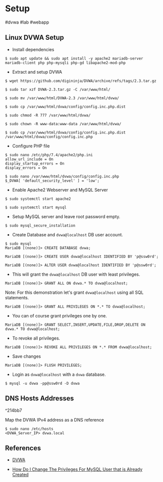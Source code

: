 # Setup

#dvwa #lab #webapp
## Linux DVWA Setup

- Install dependencies

```
$ sudo apt update && sudo apt install -y apache2 mariadb-server mariadb-client php php-mysqli php-gd libapache2-mod-php
```

- Extract and setup DVWA

```
$ wget https://github.com/digininja/DVWA/archive/refs/tags/2.3.tar.gz

$ sudo tar xzf DVWA-2.3.tar.gz -C /var/www/html/

$ sudo mv /var/www/html/DVWA-2.3 /var/www/html/dvwa/

$ sudo cp /var/www/html/dvwa/config/config.inc.php.dist

$ sudo chmod -R 777 /var/www/html/dvwa/

$ sudo chown -R www-data:www-data /var/www/html/dvwa/

$ sudo cp /var/www/html/dvwa/config/config.inc.php.dist /var/www/html/dvwa/config/config.inc.php
```

- Configure PHP file

```
$ sudo nano /etc/php/7.4/apache2/php.ini
allow_url_include = On  
display_startup_errors = On  
display_errors = On
```

```
$ sudo nano /var/www/html/dvwa/config/config.inc.php
$_DVWA[ 'default_security_level' ] = 'low';
```

- Enable Apache2 Webserver and MySQL Server

```
$ sudo systemctl start apache2

$ sudo systemctl start mysql
```

- Setup MySQL server and leave root password empty.

`$ sudo mysql_secure_installation`

- Create Database and `dvwa@localhost` DB user account.

```
$ sudo mysql
MariaDB [(none)]> CREATE DATABASE dvwa;

MariaDB [(none)]> CREATE USER dvwa@localhost IDENTIFIED BY 'p@ssw0rd';

MariaDB [(none)]> ALTER USER dvwa@localhost IDENTIFIED BY 'p@ssw0rd';
```

- This will grant the `dvwa@localhost` DB user with least privileges.

```
MariaDB [(none)]> GRANT ALL ON dvwa.* TO dvwa@localhost;
```

Note: For this demonstration let's grant `dvwa@localhost` using all SQL statements.

`MariaDB [(none)]> GRANT ALL PRIVILEGES ON *.* TO dvwa@localhost;`

- You can of course grant privileges one by one.

`MariaDB [(none)]> GRANT SELECT,INSERT,UPDATE,FILE,DROP,DELETE ON dvwa.* TO dvwa@localhost;`

- To revoke all privileges.

`MariaDB [(none)]> REVOKE ALL PRIVILEGES ON *.* FROM dvwa@localhost;`

- Save changes

`MariaDB [(none)]> FLUSH PRIVILEGES;`

- Login as `dvwa@localhost` with a `dvwa` database.

`$ mysql -u dvwa -pp@ssw0rd -D dvwa`

## DNS Hosts Addresses

^214bb7

Map the DVWA IPv4 address as a DNS reference

```
$ sudo nano /etc/hosts
<DVWA_Server_IP> dvwa.local
```

## References

- [DVWA](https://github.com/digininja/DVWA)

- [How Do I Change The Privileges For MySQL User that is Already Created](https://serverfault.com/questions/115950/how-do-i-change-the-privileges-for-mysql-user-that-is-already-created)